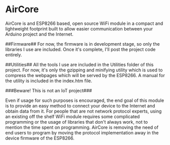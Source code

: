 # AirCore
AirCore is and ESP8266 based, open source WiFi module in a compact and lightweight footprint built to allow easier communication between your Arduino project and the Internet. 

##Firmware##
For now, the firmware is in development stage, so only the libraries I use are included. Once it's complete, I'll post the project code entirely. 

##Utilities##
All the tools I use are included in the Utilities folder of this project. For now, it's only the gzipping and minifying utility which is used to compress the webpages which will be served by the ESP8266. A manual for the utility is included in the index.htm file.

###Beware! This is not an IoT project###

Even if usage for such purposes is encouraged, the end goal of this module is to provide an easy method to connect your device to the Internet and obtain data from it. For people that are not network protocol experts, using an existing off the shelf WiFi module requires some complicated programming or the usage of libraries that don't always work, not to mention the time spent on programming. AirCore is removing the need of end users to program by moving the protocol implementation away in the device firmware of the ESP8266.

